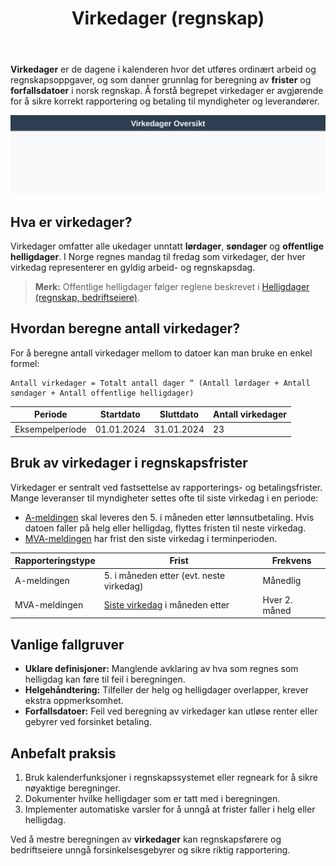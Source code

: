 ﻿---
title: "Virkedager (regnskap)"
seoTitle: "Virkedager (regnskap)"
meta_description: '**Virkedager** er de dagene i kalenderen hvor det utføres ordinært arbeid og regnskapsoppgaver, og som danner grunnlag for beregning av **frister** og **forfa...'
slug: virkedager
type: blog
layout: pages/single
---

**Virkedager** er de dagene i kalenderen hvor det utføres ordinært arbeid og regnskapsoppgaver, og som danner grunnlag for beregning av **frister** og **forfallsdatoer** i norsk regnskap. Å forstå begrepet virkedager er avgjørende for å sikre korrekt rapportering og betaling til myndigheter og leverandører.

![Virkedager Oversikt](virkedager-oversikt.svg)

## Hva er virkedager?

Virkedager omfatter alle ukedager unntatt **lørdager**, **søndager** og **offentlige helligdager**. I Norge regnes mandag til fredag som virkedager, der hver virkedag representerer en gyldig arbeid- og regnskapsdag.

> **Merk:** Offentlige helligdager følger reglene beskrevet i [Helligdager (regnskap, bedriftseiere)](/blogs/regnskap/helligdager-regnskap-bedriftseiere "Helligdager (regnskap, bedriftseiere)").

## Hvordan beregne antall virkedager?

For å beregne antall virkedager mellom to datoer kan man bruke en enkel formel:

```text
Antall virkedager = Totalt antall dager “ (Antall lørdager + Antall søndager + Antall offentlige helligdager)
```

| **Periode**      | **Startdato** | **Sluttdato** | **Antall virkedager** |
|------------------|---------------|---------------|------------------------|
| Eksempelperiode  | 01.01.2024    | 31.01.2024    | 23                     |

## Bruk av virkedager i regnskapsfrister

Virkedager er sentralt ved fastsettelse av rapporterings- og betalingsfrister. Mange leveranser til myndigheter settes ofte til siste virkedag i en periode:

* [A-meldingen](/blogs/regnskap/hva-er-a-melding "Hva er A-melding? Komplett guide") skal leveres den 5. i måneden etter lønnsutbetaling. Hvis datoen faller på helg eller helligdag, flyttes fristen til neste virkedag.
* [MVA-meldingen](/blogs/regnskap/hva-er-mva-melding "Hva er MVA-melding? Komplett Guide til Merverdiavgift Rapportering") har frist den siste virkedag i terminperioden.

| **Rapporteringstype** | **Frist**                             | **Frekvens** |
|-----------------------|---------------------------------------|--------------|
| A-meldingen           | 5. i måneden etter (evt. neste virkedag) | Månedlig     |
| MVA-meldingen         | [Siste virkedag](/blogs/regnskap/virkedager "Virkedager") i måneden etter | Hver 2. måned |

## Vanlige fallgruver

* **Uklare definisjoner:** Manglende avklaring av hva som regnes som helligdag kan føre til feil i beregningen.
* **Helgehåndtering:** Tilfeller der helg og helligdager overlapper, krever ekstra oppmerksomhet.
* **Forfallsdatoer:** Feil ved beregning av virkedager kan utløse renter eller gebyrer ved forsinket betaling.

## Anbefalt praksis

1. Bruk kalenderfunksjoner i regnskapssystemet eller regneark for å sikre nøyaktige beregninger.
2. Dokumenter hvilke helligdager som er tatt med i beregningen.
3. Implementer automatiske varsler for å unngå at frister faller i helg eller helligdag.

Ved å mestre beregningen av **virkedager** kan regnskapsførere og bedriftseiere unngå forsinkelsesgebyrer og sikre riktig rapportering.









